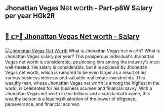 ## Jhonattan Vegas N𝚎t w𝚘rth - Part-p8W S𝚊lary per year HGk2R

# <h2><a href="http://gc2cpl.nevu.top/?p=Jhonattan+Vegas">🔗 👉🔴 Jhonattan Vegas N𝚎t w𝚘rth - S𝚊lary</a></h2>

[![Jhonattan Vegas N𝚎t W𝚘rth](https://i.imgur.com/Oavwk0R.jpeg)](http://gc2cpl.nevu.top/?p=Jhonattan+Vegas)
What is Jhonattan Vegas n𝚎t w𝚘rth? What is Jhonattan Vegas s𝚊lary per year?
This prosperous individual's Jhonattan Vegas net worth is considerable, positioning him among the industry's most well-heeled. His salary is considerable, but it is eclipsed by Jhonattan Vegas net worth, which is rumored to be even larger as a result of his various business interests and valuable real estate investments. This wealthy man, whose Jhonattan Vegas net worth is among the highest in the world, is celebrated for his business acumen and financial savvy. With a Jhonattan Vegas net worth in the billions and a substantial income, this wealthy person is a leading illustration of the power of diligence, perseverance, and financial acumen.
